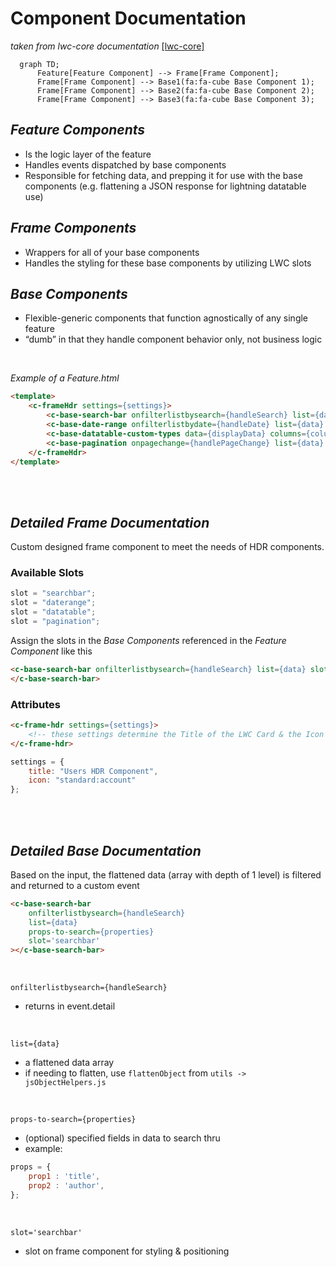 # Component Documentation

_taken from lwc-core documentation_ [[lwc-core]](https://github.com/initdotd/lwc-core/tree/master/docs)

```mermaid
  graph TD;
      Feature[Feature Component] --> Frame[Frame Component];
      Frame[Frame Component] --> Base1(fa:fa-cube Base Component 1);
      Frame[Frame Component] --> Base2(fa:fa-cube Base Component 2);
      Frame[Frame Component] --> Base3(fa:fa-cube Base Component 3);
```

## _Feature Components_

-   Is the logic layer of the feature
-   Handles events dispatched by base components
-   Responsible for fetching data, and prepping it for use with the base components (e.g. flattening a JSON response for lightning datatable use)

## _Frame Components_

-   Wrappers for all of your base components
-   Handles the styling for these base components by utilizing LWC slots


## _Base Components_

-   Flexible-generic components that function agnostically of any single feature
-   “dumb” in that they handle component behavior only, not business logic

<br>

_Example of a Feature.html_

```html
<template>
    <c-frameHdr settings={settings}>
        <c-base-search-bar onfilterlistbysearch={handleSearch} list={data} slot="searchbar"></c-base-search-bar>
        <c-base-date-range onfilterlistbydate={handleDate} list={data} field="dob" slot="daterange"></c-base-date-range>
        <c-base-datatable-custom-types data={displayData} columns={columns} key-field="id" slot="datatable"></c-base-datatable-custom-types>
        <c-base-pagination onpagechange={handlePageChange} list={data} slot="pagination"></c-base-pagination>
    </c-frameHdr>
</template>
```

<br><br>

## _Detailed Frame Documentation_

Custom designed frame component to meet the needs of HDR components.

### Available Slots

```js
slot = "searchbar";
slot = "daterange";
slot = "datatable";
slot = "pagination";
```

Assign the slots in the _Base Components_ referenced in the _Feature Component_ like this

```html
<c-base-search-bar onfilterlistbysearch={handleSearch} list={data} slot="searchbar">
</c-base-search-bar>
```

### Attributes

```html
<c-frame-hdr settings={settings}>
    <!-- these settings determine the Title of the LWC Card & the Icon used -->
</c-frame-hdr>
```

```js
settings = {
    title: "Users HDR Component",
    icon: "standard:account"
};
```

<br><br>

## _Detailed Base Documentation_

Based on the input, the flattened data (array with depth of 1 level) is filtered and returned to a custom event

```html
<c-base-search-bar
	onfilterlistbysearch={handleSearch}
	list={data}
    props-to-search={properties}
	slot='searchbar'
></c-base-search-bar>
```
<br>

`onfilterlistbysearch={handleSearch}` 
- returns in event.detail

<br>

`list={data}`
- a flattened data array 
- if needing to flatten, use `flattenObject` from `utils -> jsObjectHelpers.js`

<br>

`props-to-search={properties}`
- (optional) specified fields in data to search thru
- example: 
```js
props = {
    prop1 : 'title', 
    prop2 : 'author',
};
```

<br>

`slot='searchbar'`
- slot on frame component for styling & positioning
